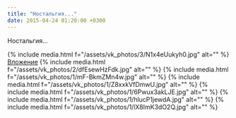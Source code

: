 ```yaml
---
title: "Ностальгия..."
date: 2015-04-24 01:20:00 +0300
---
```


Ностальгия...


{% include media.html f="/assets/vk_photos/3/N1x4eUukyh0.jpg" alt="" %}
[Вложение](https://vk.com/video41076938_170792624)
{% include media.html f="/assets/vk_photos/2/dfEsewHzFdk.jpg" alt="" %}
{% include media.html f="/assets/vk_photos/1/mF-BkmZMn4w.jpg" alt="" %}
{% include media.html f="/assets/vk_photos/1/Z8xxkVfDmwU.jpg" alt="" %}
{% include media.html f="/assets/vk_photos/1/6Pwux3akLJE.jpg" alt="" %}
{% include media.html f="/assets/vk_photos/1/hlucP1jewdA.jpg" alt="" %}
{% include media.html f="/assets/vk_photos/1/lX8ImK3dO2Q.jpg" alt="" %}
